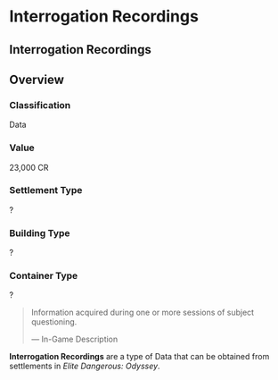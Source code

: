 # Interrogation Recordings
## Interrogation Recordings

## Overview

### Classification

Data

### Value

23,000 CR

### Settlement Type

?

### Building Type

?

### Container Type

?

> 
> 
> Information acquired during one or more sessions of subject questioning.
> 
> 
> — In-Game Description
> 

**Interrogation Recordings** are a type of Data that can be obtained from settlements in *Elite Dangerous: Odyssey*.